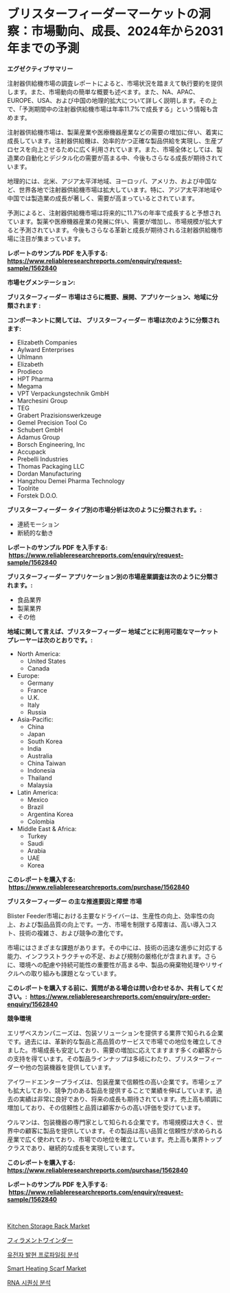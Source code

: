 <p><h1>ブリスターフィーダーマーケットの洞察：市場動向、成長、2024年から2031年までの予測</h1></p><p><strong>エグゼクティブサマリー</strong></p>
<p><p>注射器供給機市場の調査レポートによると、市場状況を踏まえて執行要約を提供します。また、市場動向の簡単な概要も述べます。また、NA、APAC、EUROPE、USA、および中国の地理的拡大について詳しく説明します。その上で、「予測期間中の注射器供給機市場は年率11.7%で成長する」という情報も含めます。</p><p>注射器供給機市場は、製薬産業や医療機器産業などの需要の増加に伴い、着実に成長しています。注射器供給機は、効率的かつ正確な製品供給を実現し、生産プロセスを向上させるために広く利用されています。また、市場全体としては、製造業の自動化とデジタル化の需要が高まる中、今後もさらなる成長が期待されています。</p><p>地理的には、北米、アジア太平洋地域、ヨーロッパ、アメリカ、および中国など、世界各地で注射器供給機市場は拡大しています。特に、アジア太平洋地域や中国では製造業の成長が著しく、需要が高まっているとされています。</p><p>予測によると、注射器供給機市場は将来的に11.7%の年率で成長すると予想されています。製薬や医療機器産業の発展に伴い、需要が増加し、市場規模が拡大すると予測されています。今後もさらなる革新と成長が期待される注射器供給機市場に注目が集まっています。</p></p>
<p><strong>レポートのサンプル PDF を入手する: <a href="https://www.reliableresearchreports.com/enquiry/request-sample/1562840">https://www.reliableresearchreports.com/enquiry/request-sample/1562840</a></strong></p>
<p><strong>市場セグメンテーション:</strong></p>
<p><strong> ブリスターフィーダー 市場はさらに概要、展開、アプリケーション、地域に分類されます :</strong></p>
<p><strong>コンポーネントに関しては、 ブリスターフィーダー 市場は次のように分類されます: &nbsp;</strong></p>
<p><ul><li>Elizabeth Companies</li><li>Aylward Enterprises</li><li>Uhlmann</li><li>Elizabeth</li><li>Prodieco</li><li>HPT Pharma</li><li>Megama</li><li>VPT Verpackungstechnik GmbH</li><li>Marchesini Group</li><li>TEG</li><li>Grabert Prazisionswerkzeuge</li><li>Gemel Precision Tool Co</li><li>Schubert GmbH</li><li>Adamus Group</li><li>Borsch Engineering, Inc</li><li>Accupack</li><li>Prebelli Industries</li><li>Thomas Packaging LLC</li><li>Dordan Manufacturing</li><li>Hangzhou Demei Pharma Technology</li><li>Toolrite</li><li>Forstek D.O.O.</li></ul></p>
<p><strong> ブリスターフィーダー タイプ別の市場分析は次のように分類されます。:</strong></p>
<p><ul><li>連続モーション</li><li>断続的な動き</li></ul></p>
<p><strong>レポートのサンプル PDF を入手する: &nbsp;<a href="https://www.reliableresearchreports.com/enquiry/request-sample/1562840">https://www.reliableresearchreports.com/enquiry/request-sample/1562840</a></strong></p>
<p><strong> ブリスターフィーダー アプリケーション別の市場産業調査は次のように分類されます。:</strong></p>
<p><ul><li>食品業界</li><li>製薬業界</li><li>その他</li></ul></p>
<p><strong>地域に関して言えば、ブリスターフィーダー 地域ごとに利用可能なマーケットプレーヤーは次のとおりです。:</strong></p>
<p><ul>
    <li>
        North America:
        <ul>
            <li>United States</li>
            <li>Canada</li>
        </ul>
    </li>
    <li>
        Europe:
        <ul>
            <li>Germany</li>
            <li>France</li>
            <li>U.K.</li>
            <li>Italy</li>
            <li>Russia</li>
        </ul>
    </li>
    <li>
        Asia-Pacific:
        <ul>
            <li>China</li>
            <li>Japan</li>
            <li>South Korea</li>
            <li>India</li>
            <li>Australia</li>
            <li>China Taiwan</li>
            <li>Indonesia</li>
            <li>Thailand</li>
            <li>Malaysia</li>
        </ul>
    </li>
    <li>
        Latin America:
        <ul>
            <li>Mexico</li>
            <li>Brazil</li>
            <li>Argentina Korea</li>
            <li>Colombia</li>
        </ul>
    </li>
    <li>
        Middle East & Africa:
        <ul>
            <li>Turkey</li>
            <li>Saudi</li>
            <li>Arabia</li>
            <li>UAE</li>
            <li>Korea</li>
        </ul>
    </li>
    </ul></p>
<p><strong>このレポートを購入する: &nbsp;<a href="https://www.reliableresearchreports.com/purchase/1562840">https://www.reliableresearchreports.com/purchase/1562840</a></strong></p>
<p><strong>ブリスターフィーダー の主な推進要因と障壁 市場</strong></p>
<p><p>Blister Feeder市場における主要なドライバーは、生産性の向上、効率性の向上、および製品品質の向上です。一方、市場を制限する障害は、高い導入コスト、技術の複雑さ、および競争の激化です。</p><p>市場にはさまざまな課題があります。その中には、技術の迅速な進歩に対応する能力、インフラストラクチャの不足、および規制の厳格化が含まれます。さらに、環境への配慮や持続可能性の重要性が高まる中、製品の廃棄物処理やリサイクルへの取り組みも課題となっています。</p></p>
<p><strong>このレポートを購入する前に、質問がある場合は問い合わせるか、共有してください。:&nbsp; <a href="https://www.reliableresearchreports.com/enquiry/pre-order-enquiry/1562840">https://www.reliableresearchreports.com/enquiry/pre-order-enquiry/1562840</a></strong></p>
<p><strong>競争環境</strong></p>
<p><p>エリザベスカンパニーズは、包装ソリューションを提供する業界で知られる企業です。過去には、革新的な製品と高品質のサービスで市場での地位を確立してきました。市場成長も安定しており、需要の増加に応えてますます多くの顧客からの支持を得ています。その製品ラインナップは多岐にわたり、ブリスターフィーダーや他の包装機器を提供しています。</p><p>アイワードエンタープライズは、包装産業で信頼性の高い企業です。市場シェアも拡大しており、競争力のある製品を提供することで業績を伸ばしています。過去の実績は非常に良好であり、将来の成長も期待されています。売上高も順調に増加しており、その信頼性と品質は顧客からの高い評価を受けています。</p><p>ウルマンは、包装機器の専門家として知られる企業です。市場規模は大きく、世界中の顧客に製品を提供しています。その製品は高い品質と信頼性が求められる産業で広く使われており、市場での地位を確立しています。売上高も業界トップクラスであり、継続的な成長を実現しています。</p></p>
<p><strong>このレポートを購入する: &nbsp; <a href="https://www.reliableresearchreports.com/purchase/1562840">https://www.reliableresearchreports.com/purchase/1562840</a></strong></p>
<p><strong>レポートのサンプル PDF を入手する: &nbsp;<a href="https://www.reliableresearchreports.com/enquiry/request-sample/1562840">https://www.reliableresearchreports.com/enquiry/request-sample/1562840</a></strong><strong></strong></p>
<p>&nbsp;</p>
<p><p><a href="https://github.com/lylyparadise/Market-Research-Report-List-2/blob/main/kitchen-storage-rack-market.md">Kitchen Storage Rack Market</a></p><p><a href="https://github.com/joaejkdzgyljvo6/Market-Research-Report-List-1/blob/main/15512515023.md">フィラメントワインダー</a></p><p><a href="https://github.com/idcefvhkdut6/Market-Research-Report-List-1/blob/main/54742784595.md">유전자 발현 프로파일링 분석</a></p><p><a href="https://github.com/GroverBarry/Market-Research-Report-List-4/blob/main/smart-heating-scarf-market.md">Smart Heating Scarf Market</a></p><p><a href="https://github.com/vsap75a286l/Market-Research-Report-List-1/blob/main/46124304596.md">RNA 시퀀싱 분석</a></p></p>